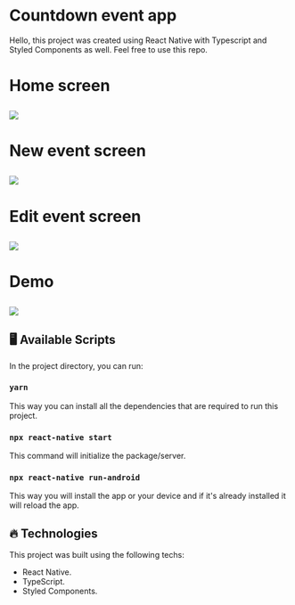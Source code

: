# Countdown event app

Hello, this project was created using React Native with Typescript and Styled Components as well. Feel free to use this repo.

<h1>
    <p>Home screen</p>
    <img src="src/assets/images/app_countdown_01.png">
</h1>

<h1>
    <p>New event screen</p>
    <img src="src/assets/images/app_countdown_02.png">
</h1>

<h1>
    <p>Edit event screen</p>
    <img src="src/assets/images/app_countdown_03.png">
</h1>

<h1>
    <p>Demo</p>
    <img src="src/assets/images/app_countdown_demo.gif">
</h1>

## :desktop_computer: Available Scripts

In the project directory, you can run:

### `yarn`

This way you can install all the dependencies that are required to run this project.

### `npx react-native start`

This command will initialize the package/server.

### `npx react-native run-android`

This way you will install the app or your device and if it's already installed it will reload the app.

## :fire: Technologies

This project was built using the following techs:

- React Native.
- TypeScript.
- Styled Components.

